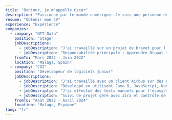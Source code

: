 ```yaml
---
title: "Bonjour, je m'appelle Oscar"
description: "Passionné par le monde numérique. Je suis une personne débrouillarde et curieuse qui désire apprendre de nouvelles technologies et continuer à approfondir le secteur. À la recherche de nouvelles opportunités pour continuer à grandir en tant que personne."
resume: "Obtenir mon CV"
experience: "Expérience"
companies:
  - company: "NTT Data"
    position: "Stage"
    jobDescriptions:
      - jobDescription: "J'ai travaillé sur un projet de brevet pour l'UE, qui a été créé avec le système de gestion de contenu Drupal et fonctionne sur le langage PHP."
      - jobDescription: "Responsabilité principale : Apprendre Drupal tout en ajoutant de nouvelles fonctionnalités et en maintenant le projet."
    fromTo: "Mars 2022 - Juin 2022"
    location: "Malaga, Spain"
  - company: "CGI"
    position: "Développeur de logiciels junior"
    jobDescriptions:
      - jobDescription: "J'ai travaillé avec un client Airbus sur des applications militaires et civiles, en particulier Flysmart."
      - jobDescription: "Développé en utilisant Java 8, JavaScript, Node, Oracle MySQL et Maven."
      - jobDescription: "J'ai effectué des tests manuels pour l'écosystème client."
      - jobDescription: "Suivi de projet géré avec Jira et contrôle de version à l'aide de Git."
    fromTo: "Août 2022 - Avril 2024"
    location: "Malaga, Espagne"
lang: "fr"
---
```

